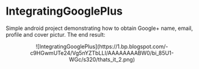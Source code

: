 # IntegratingGooglePlus
Simple android project demonstrating how to obtain Google+ name, email, profile and cover pictur.
The end result:
<p align="center">
![IntegratingGooglePlus](https://1.bp.blogspot.com/-c9HGwmUTe24/Vg5nYZTbLLI/AAAAAAAABW0/bi_85U1-WGc/s320/thats_it_2.png)
</p>
